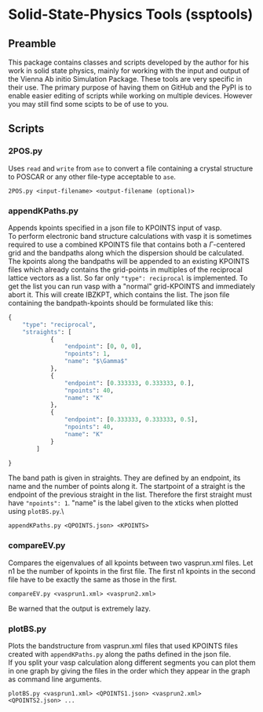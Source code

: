 # Solid-State-Physics Tools (ssptools)

## Preamble

This package contains classes and scripts developed by the author for his work in solid state physics, mainly for working with the input and output
of the Vienna Ab initio Simulation Package. These tools are very specific in their use. The primary purpose of having them on GitHub and the PyPI is to enable
easier editing of scripts while working on multiple devices. However you may still find some scipts to be of use to you.

## Scripts

### 2POS.py

Uses `read` and `write` from `ase` to convert a file containing a crystal structure to POSCAR or any other file-type acceptable to `ase`.
```console
2POS.py <input-filename> <output-filename (optional)>
```
### appendKPaths.py

Appends kpoints specified in a json file to KPOINTS input of vasp.\
To perform electronic band structure calculations with vasp it is sometimes required to use a combined KPOINTS file that contains both
a $\Gamma$-centered grid and the bandpaths along which the dispersion should be calculated. The kpoints along the bandpaths will be appended
to an existing KPOINTS files which already contains the grid-points in multiples of the reciprocal lattice vectors as a list. So far
only `"type": reciprocal` is implemented. To get the list you can run vasp with a \"normal\" grid-KPOINTS and immediately abort it.
This will create IBZKPT, which contains the list. The json file
containing the bandpath-kpoints should be formulated like this:
```python
{
    "type": "reciprocal",
    "straights": [
            {
                "endpoint": [0, 0, 0],
                "npoints": 1,
                "name": "$\Gamma$"
            },
            {
                "endpoint": [0.333333, 0.333333, 0.],
                "npoints": 40,
                "name": "K"
            },
            {
                "endpoint": [0.333333, 0.333333, 0.5],
                "npoints": 40,
                "name": "K"
            }
        ]

}
```
The band path is given in straights. They are defined by an endpoint, its name and the number of points along it.
The startpoint of a straight is the endpoint of the previous straight in the list. Therefore the first straight must have `"npoints": 1`. "name"
is the label given to the xticks when plotted using `plotBS.py`.\

```console
appendKPaths.py <QPOINTS.json> <KPOINTS>
```

### compareEV.py

Compares the eigenvalues of all kpoints between two vasprun.xml files. Let n1 be the number of kpoints in the first file. The first n1 kpoints
in the second file have to be exactly the same as those in the first.
```console
compareEV.py <vasprun1.xml> <vasprun2.xml>
```
Be warned that the output is extremely lazy.

### plotBS.py

Plots the bandstructure from vasprun.xml files that used KPOINTS files created with `appendKPaths.py` along the paths defined in the json file.\
If you split your vasp calculation along different segments you can plot them in one graph by giving the files in the order which they appear in the
graph as command line arguments.
```console
plotBS.py <vasprun1.xml> <QPOINTS1.json> <vasprun2.xml> <QPOINTS2.json> ...
```
